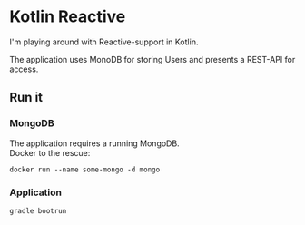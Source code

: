 # Kotlin Reactive
I'm playing around with Reactive-support in Kotlin.  

The application uses MonoDB for storing Users and presents a REST-API for access.

## Run it
### MongoDB
The application requires a running MongoDB.  
Docker to the rescue:
  
    docker run --name some-mongo -d mongo

### Application
    gradle bootrun 
